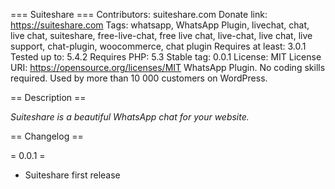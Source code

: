 === Suiteshare ===
Contributors: suiteshare.com
Donate link: https://suiteshare.com
Tags:  whatsapp, WhatsApp Plugin, livechat, chat, live chat, suiteshare, free-live-chat, free live chat, live-chat, live chat, live support, chat-plugin, woocommerce, chat plugin
Requires at least: 3.0.1
Tested up to: 5.4.2
Requires PHP: 5.3
Stable tag: 0.0.1
License: MIT
License URI: https://opensource.org/licenses/MIT
WhatsApp Plugin. No coding skills required. Used by more than 10 000 customers on WordPress.

== Description ==

*Suiteshare is a beautiful WhatsApp chat for your website.*

== Changelog ==

= 0.0.1 =
* Suiteshare first release
